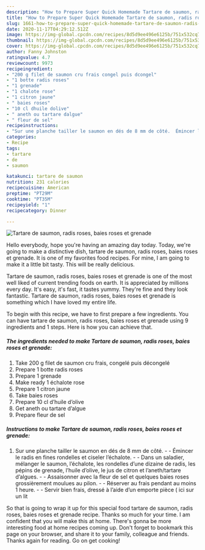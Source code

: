 ```yaml
---
description: "How to Prepare Super Quick Homemade Tartare de saumon, radis roses, baies roses et grenade"
title: "How to Prepare Super Quick Homemade Tartare de saumon, radis roses, baies roses et grenade"
slug: 1661-how-to-prepare-super-quick-homemade-tartare-de-saumon-radis-roses-baies-roses-et-grenade
date: 2020-11-17T04:29:12.512Z
image: https://img-global.cpcdn.com/recipes/8d5d9ee496e6125b/751x532cq70/tartare-de-saumon-radis-roses-baies-roses-et-grenade-photo-principale-de-la-recette.jpg
thumbnail: https://img-global.cpcdn.com/recipes/8d5d9ee496e6125b/751x532cq70/tartare-de-saumon-radis-roses-baies-roses-et-grenade-photo-principale-de-la-recette.jpg
cover: https://img-global.cpcdn.com/recipes/8d5d9ee496e6125b/751x532cq70/tartare-de-saumon-radis-roses-baies-roses-et-grenade-photo-principale-de-la-recette.jpg
author: Fanny Johnston
ratingvalue: 4.7
reviewcount: 9973
recipeingredient:
- "200 g filet de saumon cru frais congel puis dcongel"
- "1 botte radis roses"
- "1 grenade"
- "1 chalote rose"
- "1 citron jaune"
- " baies roses"
- "10 cl dhuile dolive"
- " aneth ou tartare dalgue"
- " fleur de sel"
recipeinstructions:
- "Sur une planche tailler le saumon en dés de 8 mm de côté.  Émincer le radis en fines rondelles et ciseler l’échalote.  Dans un saladier, mélanger le saumon, l’échalote, les rondelles d’une dizaine de radis, les pépins de grenade, l’huile d’olive, le jus de citron et l’aneth/tartare d’algues.  Assaisonner avec la fleur de sel et quelques baies roses grossièrement moulues au pilon.  Réserver au frais pendant au moins 1 heure.  Servir bien frais, dressé à l’aide d’un emporte pièce ( ici sur un lit"
categories:
- Recipe
tags:
- tartare
- de
- saumon

katakunci: tartare de saumon 
nutrition: 231 calories
recipecuisine: American
preptime: "PT29M"
cooktime: "PT35M"
recipeyield: "1"
recipecategory: Dinner

---
```



![Tartare de saumon, radis roses, baies roses et grenade](https://img-global.cpcdn.com/recipes/8d5d9ee496e6125b/751x532cq70/tartare-de-saumon-radis-roses-baies-roses-et-grenade-photo-principale-de-la-recette.jpg)

Hello everybody, hope you're having an amazing day today. Today, we're going to make a distinctive dish, tartare de saumon, radis roses, baies roses et grenade. It is one of my favorites food recipes. For mine, I am going to make it a little bit tasty. This will be really delicious.



Tartare de saumon, radis roses, baies roses et grenade is one of the most well liked of current trending foods on earth. It is appreciated by millions every day. It's easy, it's fast, it tastes yummy. They're fine and they look fantastic. Tartare de saumon, radis roses, baies roses et grenade is something which I have loved my entire life.


To begin with this recipe, we have to first prepare a few ingredients. You can have tartare de saumon, radis roses, baies roses et grenade using 9 ingredients and 1 steps. Here is how you can achieve that.

<!--inarticleads1-->

##### The ingredients needed to make Tartare de saumon, radis roses, baies roses et grenade:

1. Take 200 g filet de saumon cru frais, congelé puis décongelé
1. Prepare 1 botte radis roses
1. Prepare 1 grenade
1. Make ready 1 échalote rose
1. Prepare 1 citron jaune
1. Take  baies roses
1. Prepare 10 cl d’huile d’olive
1. Get  aneth ou tartare d’algue
1. Prepare  fleur de sel




<!--inarticleads2-->

##### Instructions to make Tartare de saumon, radis roses, baies roses et grenade:

1. Sur une planche tailler le saumon en dés de 8 mm de côté. -  - Émincer le radis en fines rondelles et ciseler l’échalote. -  - Dans un saladier, mélanger le saumon, l’échalote, les rondelles d’une dizaine de radis, les pépins de grenade, l’huile d’olive, le jus de citron et l’aneth/tartare d’algues. -  - Assaisonner avec la fleur de sel et quelques baies roses grossièrement moulues au pilon. -  - Réserver au frais pendant au moins 1 heure. -  - Servir bien frais, dressé à l’aide d’un emporte pièce ( ici sur un lit




So that is going to wrap it up for this special food tartare de saumon, radis roses, baies roses et grenade recipe. Thanks so much for your time. I am confident that you will make this at home. There's gonna be more interesting food at home recipes coming up. Don't forget to bookmark this page on your browser, and share it to your family, colleague and friends. Thanks again for reading. Go on get cooking!

